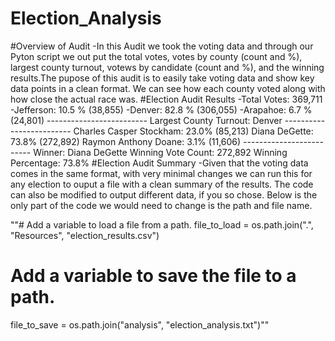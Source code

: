 # Election_Analysis

#Overview of Audit
-In this Audit we took the voting data and through our Pyton script we out put the total votes, votes by county (count and %), largest county turnout, votews by candidate (count and %), and the winning results.The pupose of this audit is to easily take voting data and show key data points in a clean format. We can see how each county voted along with how close the actual race was.
#Election Audit Results
    -Total Votes: 369,711
    -Jefferson: 10.5 % (38,855)
    -Denver: 82.8 % (306,055)
    -Arapahoe: 6.7 % (24,801)
    -------------------------
    Largest County Turnout: Denver
    -------------------------
    Charles Casper Stockham: 23.0% (85,213)
    Diana DeGette: 73.8% (272,892)
    Raymon Anthony Doane: 3.1% (11,606)
    -------------------------
    Winner: Diana DeGette
    Winning Vote Count: 272,892
    Winning Percentage: 73.8%
#Election Audit Summary
-Given that the voting data comes in the same format, with very minimal changes we can run this for any election to ouput a file with a clean summary of the results. The code can also be modified to output different data, if you so chose. Below is the only part of the code we would need to change is the path and file name.

""# Add a variable to load a file from a path.
file_to_load = os.path.join(".", "Resources", "election_results.csv")
# Add a variable to save the file to a path.
file_to_save = os.path.join("analysis", "election_analysis.txt")""
